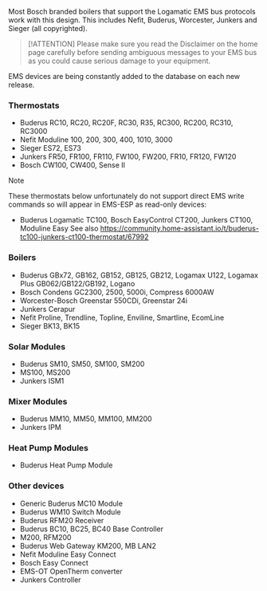 Most Bosch branded boilers that support the Logamatic EMS bus protocols work with this design. This includes Nefit, Buderus, Worcester, Junkers and Sieger (all copyrighted).

> [!ATTENTION] Please make sure you read the Disclaimer on the home page carefully before sending ambiguous messages to your EMS bus as you could cause serious damage to your equipment.

EMS devices are being constantly added to the database on each new release.

### Thermostats

- Buderus RC10, RC20, RC20F, RC30, R35, RC300, RC200, RC310, RC3000
- Nefit Moduline 100, 200, 300, 400, 1010, 3000
- Sieger ES72, ES73
- Junkers FR50, FR100, FR110, FW100, FW200, FR10, FR120, FW120
- Bosch CW100, CW400, Sense II

> [!NOTE]
> These thermostats below unfortunately do not support direct EMS write commands so will appear in EMS-ESP as read-only devices:
>
> - Buderus Logamatic TC100, Bosch EasyControl CT200, Junkers CT100, Moduline Easy
>   See also <https://community.home-assistant.io/t/buderus-tc100-junkers-ct100-thermostat/67992>

### Boilers

- Buderus GBx72, GB162, GB152, GB125, GB212, Logamax U122, Logamax Plus GB062/GB122/GB192, Logano
- Bosch Condens GC2300, 2500, 5000i, Compress 6000AW
- Worcester-Bosch Greenstar 550CDi, Greenstar 24i
- Junkers Cerapur
- Nefit Proline, Trendline, Topline, Enviline, Smartline, EcomLine
- Sieger BK13, BK15

### Solar Modules

- Buderus SM10, SM50, SM100, SM200
- MS100, MS200
- Junkers ISM1

### Mixer Modules

- Buderus MM10, MM50, MM100, MM200
- Junkers IPM

### Heat Pump Modules

- Buderus Heat Pump Module

### Other devices

- Generic Buderus MC10 Module
- Buderus WM10 Switch Module
- Buderus RFM20 Receiver
- Buderus BC10, BC25, BC40 Base Controller
- M200, RFM200
- Buderus Web Gateway KM200, MB LAN2
- Nefit Moduline Easy Connect
- Bosch Easy Connect
- EMS-OT OpenTherm converter
- Junkers Controller
